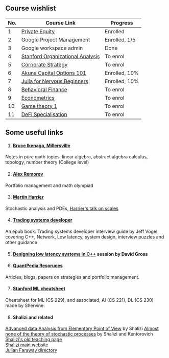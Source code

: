 ## Course wishlist

| No. | Course Link | Progress |
|----|-----------| -----------|
| 1 | [Private Equity](https://www.coursera.org/learn/private-equity) | Enrolled |
| 2 | Google Project Management | Enrolled, 1/5 |
| 3 | Google workspace admin | Done |
| 4 | [Stanford Organizational Analysis](https://www.coursera.org/learn/organizational-analysis) | To enrol |
| 5 | [Corporate Strategy](https://www.coursera.org/learn/corporatestrategy) | To enrol |
| 6 | [Akuna Capital Options 101](https://akunacapital.teachable.com/courses/enrolled) | Enrolled, 10% |
| 7 | [Julia for Nervous Beginners](https://juliaacademy.com/courses/enrolled/1363996) | Enrolled, 10% |
| 8 | [Behavioral Finance](https://www.coursera.org/learn/duke-behavioral-finance) | To enrol |
| 9 | [Econometrics](https://www.coursera.org/learn/erasmus-econometrics) | To enrol |
| 10 | [Game theory 1](https://www.coursera.org/learn/game-theory-1) | To enrol |
| 11 | [DeFi Specialisation](https://www.coursera.org/specializations/decentralized-finance-duke) | To enrol |


## Some useful links
1. #### [Bruce Ikenaga, Millersville](https://sites.millersville.edu/bikenaga/math-resources.html)
Notes in pure math topics: linear algebra, abstract algebra calculus, topology, number theory (College level)

2. #### [Alex Remorov](https://alexanderrem.weebly.com/)
Portfolio management and math olympiad 

3. #### [Martin Harrier](https://www.hairer.org/)
Stochastic analysis and PDEs, [Harrier's talk on scales](https://youtu.be/TOY52LF_ZTA)

4. #### [Trading systems developer](https://zoboko.com/read/trading-systems-developer-interview-guide-c-edition-insiders-guide-to-top-tech-jobs-in-finance-6on4n9yv?hash=cc4ff04fce34c5ade2b7c09c18dc3fb4)
An epub book: Trading systems developer interview guide by Jeff Vogel covering C++, Network, Low latency, system design, interview puzzles and other guidance

5. #### [Designing low latency systems in C++](https://www.youtube.com/watch?v=8uAW5FQtcvE) session by David Gross

6. #### [QuantPedia Resoruces](https://quantpedia.com/resources/)  
Articles, blogs, papers on strategies and portfolio management.

7. #### [Stanford ML cheatsheet](https://stanford.edu/~shervine/teaching/cs-229/)
Cheatsheet for ML (CS 229), and associated, AI (CS 221), DL (CS 230) made by Shervine.

8. #### Shalizi and related
[Advanced data Analysis from Elementary Point of View](https://www.stat.cmu.edu/~cshalizi/ADAfaEPoV/)  by Shalizi
[Almost none of the theory of stochastic processes](https://www.stat.cmu.edu/~cshalizi/almost-none/) by Shalizi and Kentorovich  
[Shalizi's old teaching page](http://bactra.org/teaching/)  
[Shalizi main website](https://www.stat.cmu.edu/~cshalizi/)  
[Julian Faraway directory](https://people.bath.ac.uk/jjf23/)
